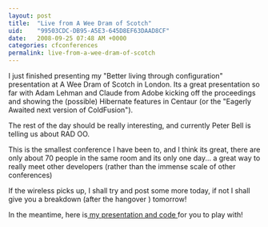 ```yaml
---
layout: post
title:  "Live from A Wee Dram of Scotch"
uid:	"99503CDC-DB95-A5E3-645D8EF63DAAD8CF"
date:   2008-09-25 07:48 AM +0000
categories: cfconferences
permalink: live-from-a-wee-dram-of-scotch
---
```

<p>I just finished presenting my "Better living through configuration" presentation at A Wee Dram of Scotch in London. Its a great presentation so far with Adam Lehman and Claude from Adobe kicking off the proceedings and showing the (possible) Hibernate features in Centaur (or the "Eagerly Awaited next version of ColdFusion"). </p>
<p>The rest of the day should be really interesting, and currently Peter Bell is telling us about RAD OO.</p>
<p>This is the smallest conference I have been to, and I think its great, there are only about 70 people in the same room and its only one day... a great way to really meet other developers (rather than the immense scale of other conferences)</p>
<p>If the wireless picks up, I shall try and post some more today, if not I shall give you a breakdown (after the hangover ) tomorrow!</p>
<p>In the meantime, here is<a href="/blog/assets/content/Presentations/ColdSpring_AWeeDram.zip"> my presentation and code </a>for you to play with!</p>